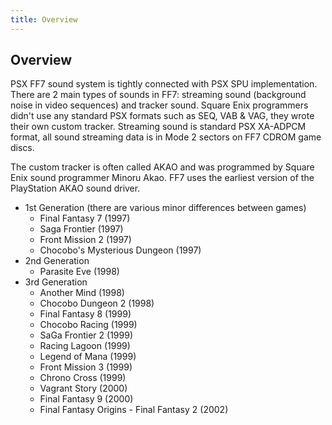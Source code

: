 ```yaml
---
title: Overview
---
```


## Overview

PSX FF7 sound system is tightly connected with PSX SPU implementation. There are 2 main types of sounds in FF7: streaming sound (background noise in video sequences) and tracker sound. Square Enix programmers didn't use any standard PSX formats such as SEQ, VAB & VAG, they wrote their own custom tracker. Streaming sound is standard PSX XA-ADPCM format, all sound streaming data is in Mode 2 sectors on FF7 CDROM game discs.

The custom tracker is often called AKAO and was programmed by Square Enix sound programmer Minoru Akao. FF7 uses the earliest version of the PlayStation AKAO sound driver.

- 1st Generation (there are various minor differences between games)
  - Final Fantasy 7 (1997)
  - Saga Frontier (1997)
  - Front Mission 2 (1997)
  - Chocobo's Mysterious Dungeon (1997)
- 2nd Generation
  - Parasite Eve (1998)
- 3rd Generation
  - Another Mind (1998)
  - Chocobo Dungeon 2 (1998)
  - Final Fantasy 8 (1999)
  - Chocobo Racing (1999)
  - SaGa Frontier 2 (1999)
  - Racing Lagoon (1999)
  - Legend of Mana (1999)
  - Front Mission 3 (1999)
  - Chrono Cross (1999)
  - Vagrant Story (2000)
  - Final Fantasy 9 (2000)
  - Final Fantasy Origins - Final Fantasy 2 (2002)
